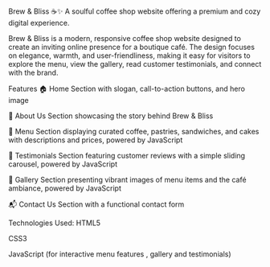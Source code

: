 Brew & Bliss ☕✨
A soulful coffee shop website offering a premium and cozy digital experience.

Brew & Bliss is a modern, responsive coffee shop website designed to create an inviting online presence for a boutique café. The design focuses on elegance, warmth, and user-friendliness, making it easy for visitors to explore the menu, view the gallery, read customer testimonials, and connect with the brand.

Features
🏠 Home Section with slogan, call-to-action buttons, and hero image

📖 About Us Section showcasing the story behind Brew & Bliss

🍰 Menu Section displaying curated coffee, pastries, sandwiches, and cakes with descriptions and prices,  powered by JavaScript

🧡 Testimonials Section featuring customer reviews with a simple sliding carousel,  powered by JavaScript

🎨 Gallery Section presenting vibrant images of menu items and the café ambiance,  powered by JavaScript

📬 Contact Us Section with a functional contact form

Technologies Used:
HTML5

CSS3

JavaScript (for interactive menu features , gallery and testimonials)
